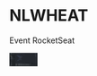 # NLWHEAT
Event RocketSeat



 <img width="50" title="ReactJs" alt="ReactJs" src="https://github.com/TeoNogueira/NLWHEAT/blob/master/web/gif/NLWHEATGIF.gif">
